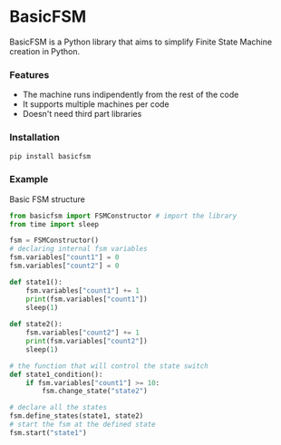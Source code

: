 # BasicFSM

BasicFSM is a Python library that aims to simplify Finite State Machine creation in Python. 
### Features

- The machine runs indipendently from the rest of the code
- It supports multiple machines per code
- Doesn't need third part libraries

### Installation

```sh
pip install basicfsm
```


### Example

Basic FSM structure
```python
from basicfsm import FSMConstructor # import the library
from time import sleep

fsm = FSMConstructor()
# declaring internal fsm variables
fsm.variables["count1"] = 0
fsm.variables["count2"] = 0

def state1():
    fsm.variables["count1"] += 1
    print(fsm.variables["count1"])
    sleep(1)
    
def state2():
    fsm.variables["count2"] += 1
    print(fsm.variables["count2"])
    sleep(1)

# the function that will control the state switch
def state1_condition():
    if fsm.variables["count1"] >= 10:
        fsm.change_state("state2")

# declare all the states
fsm.define_states(state1, state2)
# start the fsm at the defined state
fsm.start("state1")
```

